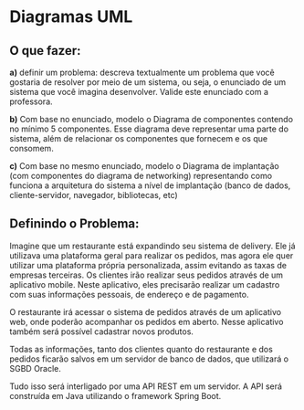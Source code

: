 # Diagramas UML

## O que fazer:

**a)** definir um problema: descreva textualmente um problema que você gostaria de
resolver por meio de um sistema, ou seja, o enunciado de um sistema que você imagina
desenvolver. Valide este enunciado com a professora.

**b)** Com base no enunciado, modelo o Diagrama de componentes contendo no mínimo
5 componentes. Esse diagrama deve representar uma parte do sistema, além de
relacionar os componentes que fornecem e os que consomem.

**c)** Com base no mesmo enunciado, modelo o Diagrama de implantação (com
componentes do diagrama de networking) representando como funciona a arquitetura
do sistema a nível de implantação (banco de dados, cliente-servidor, navegador,
bibliotecas, etc)

## Definindo o Problema:

Imagine que um restaurante está expandindo seu sistema de delivery. Ele já utilizava uma plataforma geral para realizar os pedidos, mas agora ele quer
utilizar uma plataforma própria personalizada, assim evitando as taxas de empresas terceiras. Os clientes irão realizar seus pedidos através de um aplicativo
mobile. Neste aplicativo, eles precisarão realizar um cadastro com suas informações pessoais, de endereço e de pagamento.

O restaurante irá acessar o sistema de pedidos através de um aplicativo web, onde poderão acompanhar os pedidos em aberto. Nesse aplicativo também será
possível cadastrar novos produtos.

Todas as informações, tanto dos clientes quanto do restaurante e dos pedidos ficarão salvos em um servidor de banco de dados, que utilizará o SGBD Oracle.

Tudo isso será interligado por uma API REST em um servidor. A API será construída em Java utilizando o framework Spring Boot.

